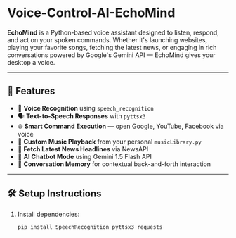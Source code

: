 # Voice-Control-AI-EchoMind
**EchoMind** is a Python-based voice assistant designed to listen, respond, and act on your spoken commands. Whether it's launching websites, playing your favorite songs, fetching the latest news, or engaging in rich conversations powered by Google's Gemini API — EchoMind gives your desktop a voice.

---

## 🚀 Features

- 🎤 **Voice Recognition** using `speech_recognition`
- 🗣️ **Text-to-Speech Responses** with `pyttsx3`
- 🌐 **Smart Command Execution** — open Google, YouTube, Facebook via voice
- 🎵 **Custom Music Playback** from your personal `musicLibrary.py`
- 📰 **Fetch Latest News Headlines** via NewsAPI
- 🤖 **AI Chatbot Mode** using Gemini 1.5 Flash API
- 🧠 **Conversation Memory** for contextual back-and-forth interaction

---

## 🛠️ Setup Instructions

1. Install dependencies:
   ```bash
   pip install SpeechRecognition pyttsx3 requests
